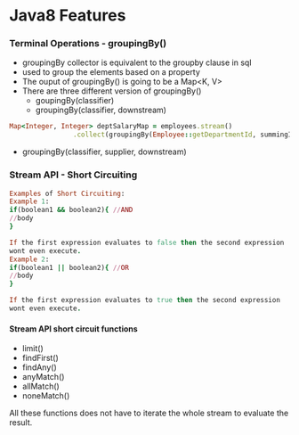 # Java8 Features

### Terminal Operations - groupingBy()
- groupingBy collector is equivalent to the groupby clause in sql
- used to group the elements based on a property
- The ouput of groupingBy() is going to be a Map<K, V>
- There are three different version of groupingBy()
  - goupingBy(classifier)
  - groupingBy(classifier, downstream)

``` ruby
Map<Integer, Integer> deptSalaryMap = employees.stream()
                .collect(groupingBy(Employee::getDepartmentId, summingInt(Employee::getSalary)));
```
  - groupingBy(classifier, supplier, downstream)

### Stream API - Short Circuiting

``` ruby
Examples of Short Circuiting:
Example 1:
if(boolean1 && boolean2){ //AND
//body
}

If the first expression evaluates to false then the second expression
wont even execute.
Example 2:
if(boolean1 || boolean2){ //OR
//body
}

If the first expression evaluates to true then the second expression
wont even execute.
```

#### Stream API short circuit functions

  - limit()
  - findFirst()
  - findAny()
  - anyMatch()
  - allMatch()
  - noneMatch()

<p>All these functions does not have to iterate the whole stream to evaluate the result.</p>

